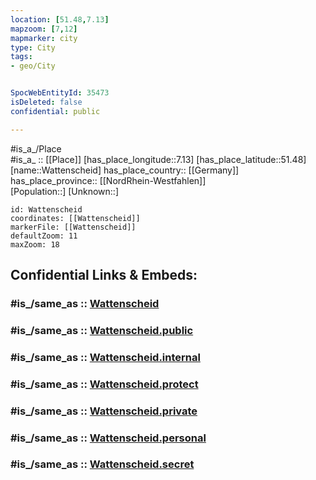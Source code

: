 ```yaml
---
location: [51.48,7.13] 
mapzoom: [7,12] 
mapmarker: city 
type: City
tags:
- geo/City


SpocWebEntityId: 35473
isDeleted: false
confidential: public

---
```

#is_a_/Place  
#is_a_ :: [[Place]] 
[has_place_longitude::7.13] 
[has_place_latitude::51.48] 
[name::Wattenscheid] 
has_place_country:: [[Germany]]  
has_place_province:: [[NordRhein-Westfahlen]]  
[Population::] 
[Unknown::] 


```leaflet
id: Wattenscheid
coordinates: [[Wattenscheid]] 
markerFile: [[Wattenscheid]] 
defaultZoom: 11 
maxZoom: 18
```


## Confidential Links & Embeds: 

### #is_/same_as :: [Wattenscheid](/_Standards/Earth/Continent/Europe/Europe~Central/Germany/Germany~West/Nordrhein-Westfalen/counties~NW/Bochum/Wattenscheid.md) 

### #is_/same_as :: [Wattenscheid.public](/_public/Earth/Continent/Europe/Europe~Central/Germany/Germany~West/Nordrhein-Westfalen/counties~NW/Bochum/Wattenscheid.public.md) 

### #is_/same_as :: [Wattenscheid.internal](/_internal/Earth/Continent/Europe/Europe~Central/Germany/Germany~West/Nordrhein-Westfalen/counties~NW/Bochum/Wattenscheid.internal.md) 

### #is_/same_as :: [Wattenscheid.protect](/_protect/Earth/Continent/Europe/Europe~Central/Germany/Germany~West/Nordrhein-Westfalen/counties~NW/Bochum/Wattenscheid.protect.md) 

### #is_/same_as :: [Wattenscheid.private](/_private/Earth/Continent/Europe/Europe~Central/Germany/Germany~West/Nordrhein-Westfalen/counties~NW/Bochum/Wattenscheid.private.md) 

### #is_/same_as :: [Wattenscheid.personal](/_personal/Earth/Continent/Europe/Europe~Central/Germany/Germany~West/Nordrhein-Westfalen/counties~NW/Bochum/Wattenscheid.personal.md) 

### #is_/same_as :: [Wattenscheid.secret](/_secret/Earth/Continent/Europe/Europe~Central/Germany/Germany~West/Nordrhein-Westfalen/counties~NW/Bochum/Wattenscheid.secret.md)

